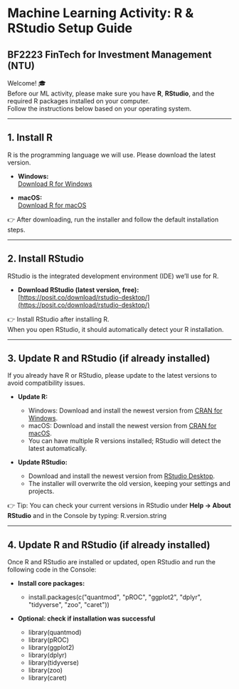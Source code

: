 # Machine Learning Activity: R & RStudio Setup Guide
## BF2223 FinTech for Investment Management (NTU)

Welcome! 🎓  
Before our ML activity, please make sure you have **R**, **RStudio**, and the required R packages installed on your computer.  
Follow the instructions below based on your operating system.  

---

## 1. Install R

R is the programming language we will use. Please download the latest version.

- **Windows:**  
  [Download R for Windows](https://cran.r-project.org/bin/windows/base/)  

- **macOS:**  
  [Download R for macOS](https://cran.r-project.org/bin/macosx/)  

👉 After downloading, run the installer and follow the default installation steps.

---

## 2. Install RStudio

RStudio is the integrated development environment (IDE) we’ll use for R.  

- **Download RStudio (latest version, free):**  
  [https://posit.co/download/rstudio-desktop/](https://posit.co/download/rstudio-desktop/)  

👉 Install RStudio after installing R.  
When you open RStudio, it should automatically detect your R installation.

---

## 3. Update R and RStudio (if already installed)

If you already have R or RStudio, please update to the latest versions to avoid compatibility issues.

- **Update R:**  
  - Windows: Download and install the newest version from [CRAN for Windows](https://cran.r-project.org/bin/windows/base/).  
  - macOS: Download and install the newest version from [CRAN for macOS](https://cran.r-project.org/bin/macosx/).  
  - You can have multiple R versions installed; RStudio will detect the latest automatically.  

- **Update RStudio:**  
  - Download and install the newest version from [RStudio Desktop](https://posit.co/download/rstudio-desktop/).  
  - The installer will overwrite the old version, keeping your settings and projects.  

👉 Tip: You can check your current versions in RStudio under **Help → About RStudio** and in the Console by typing:
R.version.string

---

## 4. Update R and RStudio (if already installed)

Once R and RStudio are installed or updated, open RStudio and run the following code in the Console:

- **Install core packages:**  
  - install.packages(c("quantmod", "pROC", "ggplot2", "dplyr", "tidyverse", "zoo", "caret"))

- **Optional: check if installation was successful**
  - library(quantmod)
  - library(pROC)
  - library(ggplot2)
  - library(dplyr)
  - library(tidyverse)
  - library(zoo)
  - library(caret)

 
